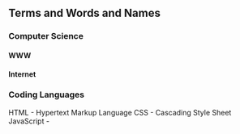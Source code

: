 ## Terms and Words and Names

### Computer Science

#### WWW

#### Internet


### Coding Languages

HTML - Hypertext Markup Language
CSS - Cascading Style Sheet
JavaScript - 